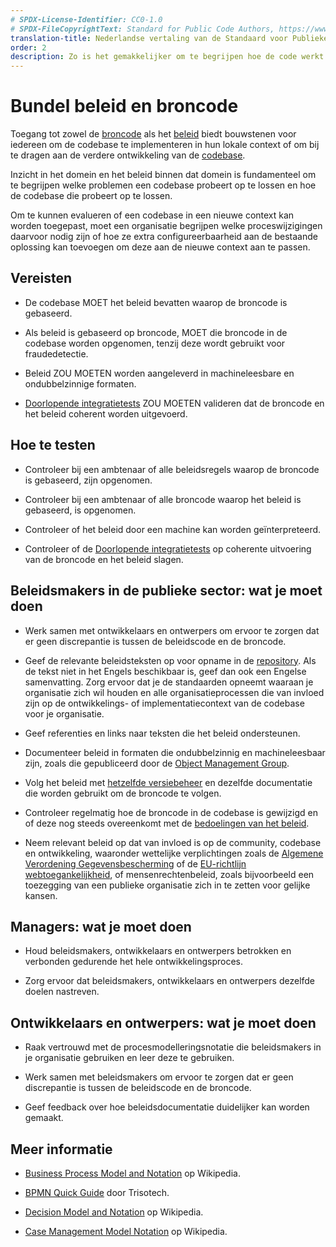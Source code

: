 ```yaml
---
# SPDX-License-Identifier: CC0-1.0
# SPDX-FileCopyrightText: Standard for Public Code Authors, https://www.standardforpubliccode.org/AUTHORS.html
translation-title: Nederlandse vertaling van de Standaard voor Publieke Code
order: 2
description: Zo is het gemakkelijker om te begrijpen hoe de code werkt en waarom het is zoals het is.
---
```


# Bundel beleid en broncode

Toegang tot zowel de [broncode](../glossary.html#broncode) als het [beleid](../glossary.html#beleid) biedt bouwstenen voor iedereen om de codebase te implementeren in hun lokale context of om bij te dragen aan de verdere ontwikkeling van de [codebase](../glossary.html#codebase).

Inzicht in het domein en het beleid binnen dat domein is fundamenteel om te begrijpen welke problemen een codebase probeert op te lossen en hoe de codebase die probeert op te lossen.

Om te kunnen evalueren of een codebase in een nieuwe context kan worden toegepast, moet een organisatie begrijpen welke proceswijzigingen daarvoor nodig zijn of hoe ze extra configureerbaarheid aan de bestaande oplossing kan toevoegen om deze aan de nieuwe context aan te passen.

## Vereisten

- De codebase MOET het beleid bevatten waarop de broncode is gebaseerd.

- Als beleid is gebaseerd op broncode, MOET die broncode in de codebase worden opgenomen, tenzij deze wordt gebruikt voor fraudedetectie.

- Beleid ZOU MOETEN worden aangeleverd in machineleesbare en ondubbelzinnige formaten.

- [Doorlopende integratietests](../glossary.html#continue-integratie) ZOU MOETEN valideren dat de broncode en het beleid coherent worden uitgevoerd.

## Hoe te testen

- Controleer bij een ambtenaar of alle beleidsregels waarop de broncode is gebaseerd, zijn opgenomen.

- Controleer bij een ambtenaar of alle broncode waarop het beleid is gebaseerd, is opgenomen.

- Controleer of het beleid door een machine kan worden geïnterpreteerd.

- Controleer of de [Doorlopende integratietests](../glossary.html#continue-integratie) op coherente uitvoering van de broncode en het beleid slagen.

## Beleidsmakers in de publieke sector: wat je moet doen

- Werk samen met ontwikkelaars en ontwerpers om ervoor te zorgen dat er geen discrepantie is tussen de beleidscode en de broncode.

- Geef de relevante beleidsteksten op voor opname in de [repository](../glossary.html#repository). Als de tekst niet in het Engels beschikbaar is, geef dan ook een Engelse samenvatting. Zorg ervoor dat je de standaarden opneemt waaraan je organisatie zich wil houden en alle organisatieprocessen die van invloed zijn op de ontwikkelings- of implementatiecontext van de codebase voor je organisatie.

- Geef referenties en links naar teksten die het beleid ondersteunen.

- Documenteer beleid in formaten die ondubbelzinnig en machineleesbaar zijn, zoals die gepubliceerd door de [Object Management Group](https://www.omg.org/spec/).

- Volg het beleid met [hetzelfde versiebeheer](maintain-version-control.html) en dezelfde documentatie die worden gebruikt om de broncode te volgen.

- Controleer regelmatig hoe de broncode in de codebase is gewijzigd en of deze nog steeds overeenkomt met de [bedoelingen van het beleid](document-codebase-objectives.html).

- Neem relevant beleid op dat van invloed is op de community, codebase en ontwikkeling, waaronder wettelijke verplichtingen zoals de [Algemene Verordening Gegevensbescherming](https://eur-lex.europa.eu/eli/reg/2016/679/oj) of de [EU-richtlijn webtoegankelijkheid](https://digital-strategy.ec.europa.eu/en/policies/web-accessibility), of mensenrechtenbeleid, zoals bijvoorbeeld een toezegging van een publieke organisatie zich in te zetten voor gelijke kansen.

## Managers: wat je moet doen

- Houd beleidsmakers, ontwikkelaars en ontwerpers betrokken en verbonden gedurende het hele ontwikkelingsproces.

- Zorg ervoor dat beleidsmakers, ontwikkelaars en ontwerpers dezelfde doelen nastreven.

## Ontwikkelaars en ontwerpers: wat je moet doen

- Raak vertrouwd met de procesmodelleringsnotatie die beleidsmakers in je organisatie gebruiken en leer deze te gebruiken.

- Werk samen met beleidsmakers om ervoor te zorgen dat er geen discrepantie is tussen de beleidscode en de broncode.

- Geef feedback over hoe beleidsdocumentatie duidelijker kan worden gemaakt.

## Meer informatie

* [Business Process Model and Notation](https://en.wikipedia.org/wiki/Business_Process_Model_and_Notation) op Wikipedia.

* [BPMN Quick Guide](https://www.bpmnquickguide.com/view-bpmn-quick-guide/) door Trisotech.

* [Decision Model and Notation](https://en.wikipedia.org/wiki/Decision_Model_and_Notation) op Wikipedia.

* [Case Management Model Notation](https://en.wikipedia.org/wiki/CMMN) op Wikipedia.
